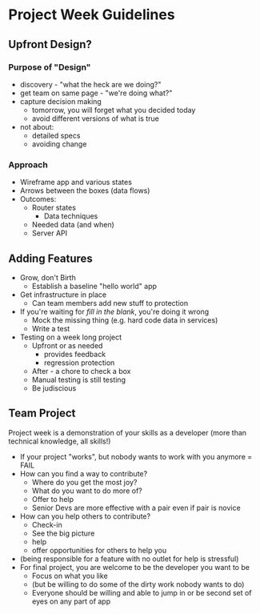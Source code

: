 # Project Week Guidelines

## Upfront Design?

### Purpose of "Design"

* discovery - "what the heck are we doing?"
* get team on same page - "we're doing what?"
* capture decision making
    * tomorrow, you will forget what you decided today
    * avoid different versions of what is true
* not about:
    * detailed specs
    * avoiding change

### Approach

* Wireframe app and various states
* Arrows between the boxes (data flows)
* Outcomes:
    * Router states
        * Data techniques
    * Needed data (and when)
    * Server API

## Adding Features

* Grow, don't Birth
    * Establish a baseline "hello world" app
* Get infrastructure in place
    * Can team members add new stuff to protection
* If you're waiting for _fill in the blank_, you're doing it wrong
    * Mock the missing thing (e.g. hard code data in services)
    * Write a test
* Testing on a week long project
    * Upfront or as needed
        * provides feedback
        * regression protection
    * After - a chore to check a box
    * Manual testing is still testing
    * Be judiscious

## **Team** Project

Project week is a demonstration of your skills as a developer 
(more than technical knowledge, all skills!)

* If your project "works", but nobody wants to work with you anymore = FAIL
* How can you find a way to contribute?
    * Where do you get the most joy?
    * What do you want to do more of?
    * Offer to help
    * Senior Devs are more effective with a pair even if pair is novice
* How can you help others to contribute?
    * Check-in
    * See the big picture
    * help
    * offer opportunities for others to help you
* (being responsible for a feature with no outlet for help is stressful)
* For final project, you are welcome to be the developer you want to be
    * Focus on what you like
    * (but be willing to do some of the dirty work nobody wants to do)
    * Everyone should be willing and able to jump in 
    or be second set of eyes on any part of app

